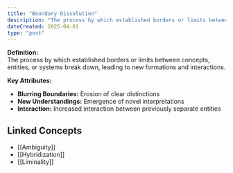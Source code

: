 ```yaml
---
title: "Boundary Dissolution"
description: "The process by which established borders or limits between concepts, entities, or systems break down, leading to new formations and interactions."
dateCreated: 2025-04-01
type: "post"
---
```


**Definition:**  
The process by which established borders or limits between concepts, entities, or systems break down, leading to new formations and interactions.

**Key Attributes:**  
- **Blurring Boundaries:** Erosion of clear distinctions  
- **New Understandings:** Emergence of novel interpretations  
- **Interaction:** Increased interaction between previously separate entities

## Linked Concepts
- [[Ambiguity]]
- [[Hybridization]]
- [[Liminality]]
